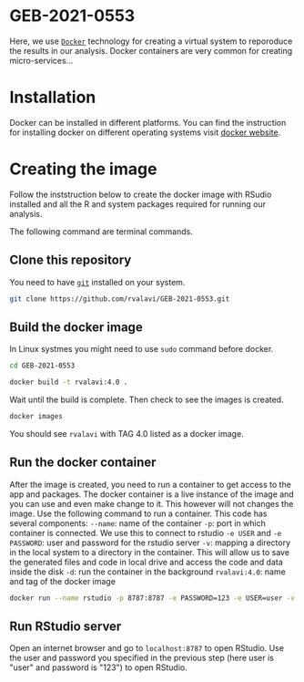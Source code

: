 # GEB-2021-0553

Here, we use [`Docker`]() technology for creating a virtual system to reporoduce the results in our analysis. Docker containers are very common for creating micro-services...


# Installation
Docker can be installed in different platforms. You can find the instruction for installing docker on different operating systems visit [docker website](https://docs.docker.com/get-docker/).

# Creating the image
Follow the inststruction below to create the docker image with RSudio installed and all the R and system packages required for running our analysis.

The following command are terminal commands.

## Clone this repository
You need to have [`git`]() installed on your system.

```bash
git clone https://github.com/rvalavi/GEB-2021-0553.git
```

## Build the docker image
In Linux systmes you might need to use `sudo` command before docker.

```bash
cd GEB-2021-0553

docker build -t rvalavi:4.0 .
```

Wait until the build is complete. Then check to see the images is created.
```bash
docker images
```
You should see `rvalavi` with TAG 4.0 listed as a docker image.

## Run the docker container

After the image is created, you need to run a container to get access to the app and packages. The docker container is a live instance of the image and you can use and even make change to it. This however will not changes the image. 
Use the following command to run a container. This code has several components:
`--name`: name of the container
`-p`: port in which container is connected. We use this to connect to rstudio
`-e USER` and `-e PASSWORD`: user and password for the rstudio server
`-v`: mapping a directory in the local system to a directory in the container. This will allow us to save the generated files and code in local drive and access the code and data inside the disk
`-d`: run the container in the background
`rvalavi:4.0`: name and tag of the docker image

```bash
docker run --name rstudio -p 8787:8787 -e PASSWORD=123 -e USER=user -v /home/rvalavi/testproj:project -d rvalavi:4.0

```

## Run RStudio server
Open an internet browser and go to `localhost:8787` to open RStudio. Use the user and password you specified in the previous step (here user is "user" and password is "123") to open RStudio.

